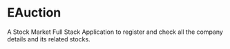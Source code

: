 # EAuction
A Stock Market Full Stack Application to register and check all the company details and its related stocks.
